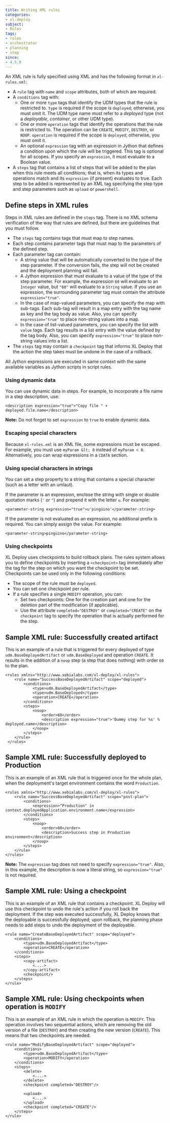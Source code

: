 ```yaml
---
title: Writing XML rules
categories:
- xl-deploy
subject:
- Rules
tags:
- rules
- orchestrator
- planning
- step
since:
- 4.5.0
---
```


An XML rule is fully specified using XML and has the following format in `xl-rules.xml`:

 * A `rule` tag with `name` and `scope` attributes, both of which are required.
 * A `conditions` tag with:
    * One or more `type` tags that identify the UDM types that the rule is restricted to. `type` is required if the scope is `deployed`; otherwise, you must omit it. The UDM type name must refer to a *deployed* type (not a *deployable*, *container*, or other UDM type).
    * One or more `operation` tags that identify the operations that the rule is restricted to. The operation can be `CREATE`, `MODIFY`, `DESTROY`, or `NOOP`. `operation` is required if the scope is `deployed`; otherwise, you must omit it.
    * An optional `expression` tag with an expression in Jython that defines a condition upon which the rule will be triggered. This tag is optional for all scopes. If you specify an `expression`, it must evaluate to a Boolean value. 
 * A `steps` tag that contains a list of steps that will be added to the plan when this rule meets all conditions; that is, when its types and operations match and its `expression` (if present) evaluates to true. Each step to be added is represented by an XML tag specifying the step type and step parameters such as `upload` or `powershell`.
 
## Define steps in XML rules

Steps in XML rules are defined in the `steps` tag. There is no XML schema verification of the way that rules are defined, but there are guidelines that you must follow.

* The `steps` tag contains tags that must map to step names.
* Each step contains parameter tags that must map to the parameters of the defined step.    
* Each parameter tag can contain:
    * A string value that will be automatically converted to the type of the step parameter. If the conversion fails, the step will not be created and the deployment planning will fail.
    * A Jython expression that must evaluate to a value of the type of the step parameter. For example, the expression `60` will evaluate to an `Integer` value, but `"60"` will evaluate to a `String` value. If you use an expression, the surrounding parameter tag must contain the attribute `expression="true"`.
    * In the case of map-valued parameters, you can specify the map with sub-tags. Each sub-tag will result in a map entry with the tag name as key and the tag body as value. Also, you can specify `expression="true"` to place non-string values into a map.
    * In the case of list-valued parameters, you can specify the list with `value` tags. Each tag results in a list entry with the value defined by the tag body. Also, you can specify `expression="true"` to place non-string values into a list.      
* The `steps` tag may contain a `checkpoint` tag that informs XL Deploy that the action the step takes must be undone in the case of a rollback.
    
All Jython expressions are executed in same context with the same available variables as Jython scripts in script rules.

### Using dynamic data

You can use dynamic data in steps. For example, to incorporate a file name in a step description, use:

	<description expression="true">"Copy file " + deployed.file.name</description>

**Note:** Do not forget to set `expression` to `true` to enable dynamic data.

### Escaping special characters

Because `xl-rules.xml` is an XML file, some expressions must be escaped. For example, you must use `myParam &lt; 0` instead of `myParam < 0`. Alternatively, you can wrap expressions in a `CDATA` section.

### Using special characters in strings

You can set a step property to a string that contains a special character (such as a letter with an umlaut).

If the parameter is an expression, enclose the string with single or double quotation marks (`'` or `"`) and prepend it with the letter `u`. For example:

    <parameter-string expression="true">u'pingüino'</parameter-string>

If the parameter is not evaluated as an expression, no additional prefix is required. You can simply assign the value. For example: 
    
    <parameter-string>pingüino</parameter-string>
    
### Using checkpoints

XL Deploy uses checkpoints to build rollback plans. The rules system allows you to define checkpoints by inserting a `<checkpoint>` tag immediately after the tag for the step on which you want the checkpoint to be set. Checkpoints can be used only in the following conditions:

* The scope of the rule must be `deployed`.
* You can set one checkpoint per rule.
* If a rule specifies a single `MODIFY` operation, you can:
    * Set two checkpoints: One for the creation part and one for the deletion part of the modification (if applicable).
    * Use the attribute `completed="DESTROY"` or `completed="CREATE"` on the `checkpoint` tag to specify the operation that is actually performed for the step.

## Sample XML rule: Successfully created artifact

This is an example of a rule that is triggered for every deployed of type `udm.BaseDeployedArtifact` or `udm.BaseDeployed` and operation `CREATE`. It results in the addition of a `noop` step (a step that does nothing) with order `60` to the plan.

    <rules xmlns="http://www.xebialabs.com/xl-deploy/xl-rules">
        <rule name="SuccessBaseDeployedArtifact" scope="deployed">
            <conditions>
                <type>udm.BaseDeployedArtifact</type>
                <type>udm.BaseDeployed</type>
                <operation>CREATE</operation>
            </conditions>
            <steps>
                <noop>
                    <order>60</order>
                    <description expression="true">'Dummy step for %s' % deployed.name</description>
                </noop>
            </steps>
        </rule>  
     </rules>   

## Sample XML rule: Successfully deployed to Production

This is an example of an XML rule that is triggered once for the whole plan, when the deployment's target environment contains the word `Production`.

    <rules xmlns="http://www.xebialabs.com/xl-deploy/xl-rules">
        <rule name="SuccessBaseDeployedArtifact" scope="post-plan">
            <conditions>
                <expression>"Production" in context.deployedApplication.environment.name</expression>
            </conditions>
            <steps>
                <noop>
                    <order>60</order>
                    <description>Success step in Production environment</description>
                </noop>
            </steps>
        </rule>
    </rules>
     
**Note:** The `expression` tag does not need to specify `expression="true"`. Also, in this example, the description is now a literal string, so `expression="true"` is not required.

## Sample XML rule: Using a checkpoint

This is an example of an XML rule that contains a checkpoint. XL Deploy will use this checkpoint to undo the rule's action if you roll back the deployment. If the step was executed successfully, XL Deploy knows that the deployable is successfully deployed; upon rollback, the planning phase needs to add steps to undo the deployment of the deployable. 

    <rule name="CreateBaseDeployedArtifact" scope="deployed">
        <conditions>
            <type>udm.BaseDeployedArtifact</type>
            <operation>CREATE</operation>
        </conditions>        
        <steps>
            <copy-artifact>
                <....>
            </copy-artifact>
            <checkpoint/>
        </steps>
    </rule>  

## Sample XML rule: Using checkpoints when operation is `MODIFY`

This is an example of an XML rule in which the operation is `MODIFY`. This operation involves two sequential actions, which are removing the old version of a file (`DESTROY`) and then creating the new version (`CREATE`). This means that two checkpoints are needed.

    <rule name="ModifyBaseDeployedArtifact" scope="deployed">
        <conditions>
            <type>udm.BaseDeployedArtifact</type>
            <operation>MODIFY</operation>
        </conditions>
        <steps>
            <delete>
                <....>
            </delete>
            <checkpoint completed="DESTROY"/>
    
            <upload>
                <....>
            </upload>
            <checkpoint completed="CREATE"/>
        </steps>
    </rule>  
